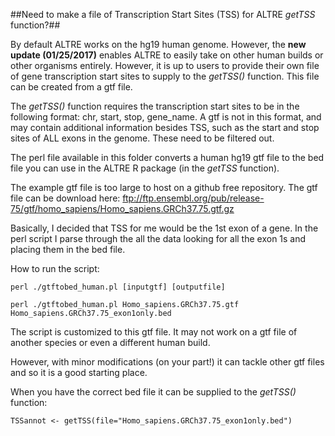 ##Need to make a file of Transcription Start Sites (TSS) for ALTRE *getTSS* function?##

By default ALTRE works on the hg19 human genome. However, the __new update (01/25/2017)__ enables ALTRE to easily take on other human builds or other organisms entirely. However, it is up to users to provide their own file of gene transcription start sites to supply to the *getTSS()* function. This file can be created from a gtf file.

The *getTSS()* function requires the transcription start sites to be in the following format: chr, start, stop, gene_name. A gtf is not in this format, and may contain additional information besides TSS, such as the start and stop sites of ALL exons in the genome. These need to be filtered out. 

The perl file available in this folder converts a human hg19 gtf file to the bed file you can use in the ALTRE R package (in the *getTSS* function). 

The example gtf file is too large to host on a github free repository. 
The gtf file can be download here: ftp://ftp.ensembl.org/pub/release-75/gtf/homo_sapiens/Homo_sapiens.GRCh37.75.gtf.gz

Basically, I decided that TSS for me would be the 1st exon of a gene. In the perl script I parse through the all the data looking for all the exon 1s and placing them in the bed file. 

How to run the script:

```{R}
perl ./gtftobed_human.pl [inputgtf] [outputfile]
```

```{R}
perl ./gtftobed_human.pl Homo_sapiens.GRCh37.75.gtf Homo_sapiens.GRCh37.75_exon1only.bed
```

The script is customized to this gtf file. It may not work on a gtf file of another species or even a different human build. 

However, with minor modifications (on your part!) it can tackle other gtf files and so it is a good starting place. 

When you have the correct bed file it can be supplied to the *getTSS()* function: 


```{R}
TSSannot <- getTSS(file="Homo_sapiens.GRCh37.75_exon1only.bed")
```
